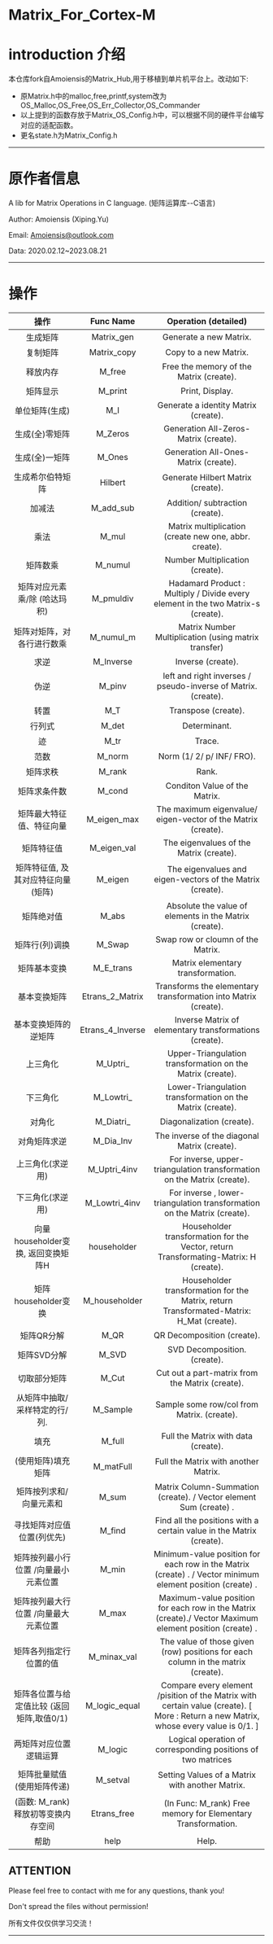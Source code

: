 Matrix_For_Cortex-M
=======================================
# introduction 介绍
本仓库fork自Amoiensis的Matrix_Hub,用于移植到单片机平台上。改动如下:
- 原Matrix.h中的malloc,free,printf,system改为OS_Malloc,OS_Free,OS_Err_Collector,OS_Commander
- 以上提到的函数存放于Matrix_OS_Config.h中，可以根据不同的硬件平台编写对应的适配函数。
- 更名state.h为Matrix_Config.h

---------------------------------------
# 原作者信息
A lib for Matrix Operations in C language. (矩阵运算库--C语言) 

Author: Amoiensis (Xiping.Yu)

Email: Amoiensis@outlook.com

Data: 2020.02.12~2023.08.21

---------------------------------------
# 操作
|                     操作                      |    Func Name     |                     Operation (detailed)                     |
| :-------------------------------------------: | :--------------: | :----------------------------------------------------------: |
|                   生成矩阵                    |    Matrix_gen    |                   Generate  a new Matrix.                    |
|                   复制矩阵                    |   Matrix_copy    |                    Copy  to a new Matrix.                    |
|                   释放内存                    |      M_free      |           Free  the memory of the Matrix (create).           |
|                   矩阵显示                    |     M_print      |                       Print,  Display.                       |
|                单位矩阵(生成)                 |       M_I        |            Generate  a identity Matrix (create).             |
|                生成(全)零矩阵                 |     M_Zeros      |            Generation  All-Zeros-Matrix (create).            |
|                生成(全)一矩阵                 |      M_Ones      |            Generation  All-Ones-Matrix (create).             |
|               生成希尔伯特矩阵                |     Hilbert      |              Generate  Hilbert Matrix (create).              |
|                    加减法                     |    M_add_sub     |               Addition/  subtraction (create).               |
|                     乘法                      |      M_mul       |    Matrix  multiplication (create new one, abbr. create).    |
|                   矩阵数乘                    |     M_numul      |               Number  Multiplication (create).               |
|         矩阵对应元素乘/除 (哈达玛积)          |    M_pmuldiv     | Hadamard  Product : Multiply / Divide every element in the two Matrix-s (create). |
|          矩阵对矩阵，对各行进行数乘           |    M_numul_m     |    Matrix  Number Multiplication (using matrix transfer)     |
|                     求逆                      |    M_Inverse     |                      Inverse  (create).                      |
|                     伪逆                      |    M_pinv     |          left and right inverses / pseudo-inverse of Matrix.  (create).                      |
|                     转置                      |       M_T        |                     Transpose  (create).                     |
|                    行列式                     |      M_det       |                         Determinant.                         |
|                      迹                       |       M_tr       |                            Trace.                            |
|                     范数                      |      M_norm      |                  Norm  (1/ 2/ p/ INF/ FRO).                  |
|                   矩阵求秩                    |      M_rank      |                            Rank.                             |
|                 矩阵求条件数                  |      M_cond      |                Conditon  Value of the Matrix.                |
|           矩阵最大特征值、特征向量            |   M_eigen_max    | The maximum eigenvalue/ eigen-vector of the Matrix (create). |
|                  矩阵特征值                   |   M_eigen_val    |           The eigenvalues of the Matrix (create).            |
|      矩阵特征值, 及其对应特征向量(矩阵)       |     M_eigen      |  The eigenvalues and eigen-vectors of the Matrix (create).   |
|                  矩阵绝对值                   |      M_abs       |   Absolute  the value of elements in the Matrix  (create).   |
|                矩阵行(列)调换                 |      M_Swap      |              Swap  row or cloumn of the Matrix.              |
|                 矩阵基本变换                  |    M_E_trans     |              Matrix  elementary transformation.              |
|                 基本变换矩阵                  | Etrans_2_Matrix  | Transforms  the elementary transformation into Matrix (create). |
|             基本变换矩阵的逆矩阵              | Etrans_4_Inverse |   Inverse  Matrix of elementary transformations (create).    |
|                   上三角化                    |     M_Uptri_     | Upper-Triangulation  transformation on the Matrix (create).  |
|                   下三角化                    |    M_Lowtri_     | Lower-Triangulation  transformation on the Matrix (create).  |
|                    对角化                     |    M_Diatri_     |                  Diagonalization  (create).                  |
|                 对角矩阵求逆                  |    M_Dia_Inv     |        The  inverse of the diagonal Matrix (create).         |
|               上三角化(求逆用)                |   M_Uptri_4inv   | For  inverse, upper-triangulation transformation on the Matrix (create). |
|               下三角化(求逆用)                |  M_Lowtri_4inv   | For  inverse , lower-triangulation transformation on the Matrix (create). |
|      向量householder变换, 返回变换矩阵H       |   householder    | Householder transformation for  the Vector, return Transformating-Matrix: H (create). |
|              矩阵householder变换              |  M_householder   | Householder transformation for  the Matrix, return Transformated-Matrix: H_Mat (create). |
|                  矩阵QR分解                   |       M_QR       |                  QR Decomposition (create).                  |
|                  矩阵SVD分解                   |       M_SVD       |                  SVD Decomposition. (create).                  |
|                 切取部分矩阵                  |      M_Cut       |       Cut out a part-matrix from the Matrix (create).        |
|           从矩阵中抽取/采样特定的行/列.           |      M_Sample       |       Sample some row/col from Matrix. (create).        |
|                     填充                      |      M_full      |             Full  the Matrix with data (create).             |
|              (使用矩阵)填充矩阵               |    M_matFull     |            Full  the Matrix with another Matrix.             |
|            矩阵按列求和/向量元素和            |      M_sum       | Matrix  Column-Summation (create). / Vector element Sum (create) . |
|          寻找矩阵对应值位置(列优先)           |      M_find      | Find  all the positions with a certain value in the Matrix (create). |
|   矩阵按列最小行位置     /向量最小元素位置    |      M_min       | Minimum-value position for each row in  the Matrix (create) .  / Vector minimum element position (create) . |
|   矩阵按列最大行位置     /向量最大元素位置    |      M_max       | Maximum-value position for each row in  the Matrix (create)./ Vector Maximum element position (create) . |
|            矩阵各列指定行位置的值             |   M_minax_val    | The value of those given (row) positions for each column in the matrix (create). |
| 矩阵各位置与给定值比较     (返回矩阵,取值0/1) |  M_logic_equal   | Compare every element /pisition of the  Matrix with certain value (create).     [ More : Return a new Matrix, whose every value is 0/1. ] |
|            两矩阵对应位置逻辑运算             |     M_logic      | Logical  operation of corresponding positions of two matrices |
|          矩阵批量赋值(使用矩阵传递)           |     M_setval     |       Setting  Values of a Matrix with another Matrix.       |
|      (函数: M_rank) 释放初等变换内存空间      |   Etrans_free    | (In  Func: M_rank) Free memory for Elementary Transformation. |
|                     帮助                      |       help       |                            Help.                             |


ATTENTION
---------------------------------------

Please feel free to contact with me for any questions, thank you!

Don't spread the files without permission!

所有文件仅仅供学习交流！

***************************************
